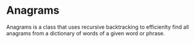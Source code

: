 # Anagrams
Anagrams is a class that uses recursive backtracking to efficienlty find all anagrams from a dictionary of words of a given word or phrase.
